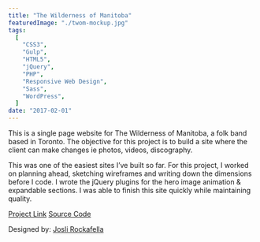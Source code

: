 ```yaml
---
title: "The Wilderness of Manitoba"
featuredImage: "./twom-mockup.jpg"
tags:
  [
    "CSS3",
    "Gulp",
    "HTML5",
    "jQuery",
    "PHP",
    "Responsive Web Design",
    "Sass",
    "WordPress",
  ]
date: "2017-02-01"
---
```


This is a single page website for The Wilderness of Manitoba, a folk band based in Toronto. The objective for this project is to build a site where the client can make changes ie photos, videos, discography.

This was one of the easiest sites I’ve built so far. For this project, I worked on planning ahead, sketching wireframes and writing down the dimensions before I code. I wrote the jQuery plugins for the hero image animation & expandable sections. I was able to finish this site quickly while maintaining quality.

<a class="primary-button" href="http://music.thewildernessofmanitoba.com/" target="_blank">Project Link</a>
<a class="primary-button" href="https://github.com/jonathanfunk/the-wilderness-of-manitoba" target="_blank">Source Code</a>

Designed by: <a href="http://www.joslirockafella.com/" target="_blank" rel="noopener noreferrer">Josli Rockafella</a>
